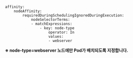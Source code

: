 ```
affinity:
    nodeAffinity:
        requiredDuringSchedulingIgnoredDuringExecution:
            nodeSelectorTerms:
            - matchExpressions:
                - key: node-type
                    operator: In
                    values:
                    - webserver
```

**※ node-type=webserver 노드에만 Pod가 배치되도록 지정합니다.**